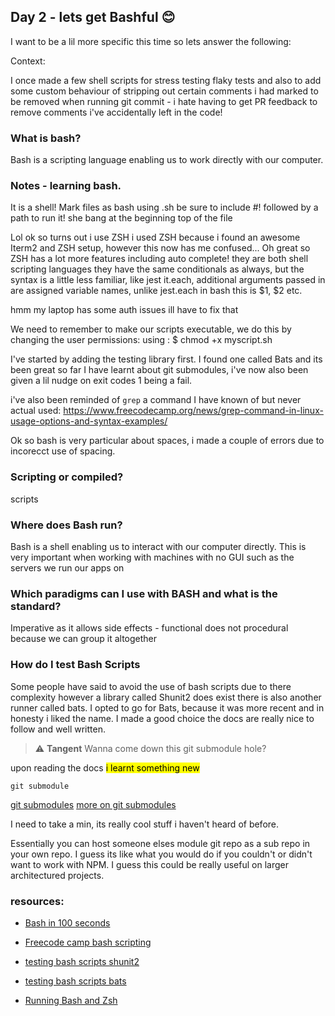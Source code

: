 ## Day 2 - lets get Bashful :blush:

I want to be a lil more specific this time so lets answer the following: 

Context:

I once made a few shell scripts for stress testing flaky tests and also to add some custom behaviour of stripping out certain comments i had marked to be removed when running git commit - i hate having to get PR feedback to remove comments i've accidentally left in the code! 

### What is bash?

Bash is a scripting language enabling us to work directly with our computer.



### Notes - learning bash.
It is a shell! Mark files as bash using .sh be sure to include #! followed by a path to run it! she bang at the beginning top of the file 

Lol ok so turns out i use ZSH i used ZSH because i found an awesome Iterm2 and ZSH setup, however this now has me confused... Oh great so ZSH has a lot more features including auto complete! 
they are both shell scripting languages they have the same conditionals as always, but the syntax is a little less familiar, 
like jest it.each, additional arguments passed in are assigned variable names, unlike jest.each in bash this is $1, $2 etc.

hmm my laptop has some auth issues ill have to fix that

We need to remember to make our scripts executable, we do this by changing the user permissions: using : $ chmod +x myscript.sh

I've started by adding the testing library first. I found one called Bats and its been great so far I have learnt about git submodules, i've now also been given a lil nudge on exit codes 1 being a fail.

i've also been reminded of `grep` a command I have known of but never actual used: https://www.freecodecamp.org/news/grep-command-in-linux-usage-options-and-syntax-examples/

Ok so bash is very particular about spaces, i made a couple of errors due to incorecct use of spacing.

### Scripting or compiled?

scripts

### Where does Bash run?

Bash is a shell enabling us to interact with our computer directly. This is very important when working with machines with no GUI such as the servers we run our apps on

### Which paradigms can I use with BASH and what is the standard?

Imperative as it allows side effects - functional does not
procedural because we can group it altogether

### How do I test Bash Scripts

Some people have said to avoid the use of bash scripts due to there complexity however a library called Shunit2 does exist there is also another runner called bats. I opted to go for Bats, because it was more recent and in honesty i liked the name. I made a good choice the docs are really nice to follow and well written.

> :warning: **Tangent** Wanna come down this git submodule hole?

upon reading the docs <mark>i learnt something new</mark>

`git submodule`

[git submodules](https://git-scm.com/book/en/v2/Git-Tools-Submodules)
[more on git submodules](https://www.freecodecamp.org/news/how-to-use-git-submodules/)

I need to take a min, its really cool stuff i haven't heard of before.

Essentially you can host someone elses module git repo as a sub repo in your own repo. I guess its like what you would do if you couldn't or didn't want to work with NPM. I guess this could be really useful on larger architectured projects. 


### resources: 
- [Bash in 100 seconds](https://www.google.com/search?q=whar+can+bash+do&rlz=1C5OZZY_enGB1128GB1128&oq=whar+can+bash+do+&gs_lcrp=EgZjaHJvbWUyBggAEEUYOTIICAEQABgWGB4yCAgCEAAYFhgeMgoIAxAAGAgYDRgeMg0IBBAAGIYDGIAEGIoFMg0IBRAAGIYDGIAEGIoFMgcIBhAAGO8F0gEIMjQ3MmowajeoAgCwAgA&sourceid=chrome&ie=UTF-8#fpstate=ive&vld=cid:34865368,vid:I4EWvMFj37g,st:0)

- [Freecode camp bash scripting](https://www.freecodecamp.org/news/shell-scripting-crash-course-how-to-write-bash-scripts-in-linux/)

- [testing bash scripts shunit2](https://github.com/kward/shunit2)

- [testing bash scripts bats](https://bats-core.readthedocs.io/en/stable/)

- [Running Bash and Zsh](https://www.geeksforgeeks.org/creating-and-running-bash-and-zsh-scripts/)